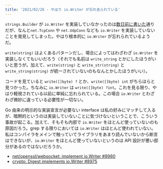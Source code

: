 ```yaml
---
title: '2021/02/26 - やはり io.Writer が忘れ去られている'
---
```


`strings.Builder` が `io.Writer` を実装していなかったのは[数日前に書いた](https://zenn.dev/zakuro9715/books/vlang-dev-diary/viewer/2021-02-23-builder-dont-implement-io-writer)通りだが、なんと`net.TcpConn` や `net.UdpConn` なども `io.Writer` を実装していないことを発見してしまった。やはり根本的に `io.Writer` が忘れられているようだ。

`write(string)` はよくあるパターンだし、場合によってはわざわざ `io.Writer` を実装しなくてもいいだろう（それでも名前は `write_string` とかにしたほうがいいと思うが。加えて、`write(string)` と `write_str(string)` と `write_string(string)` が統一されていないのもなんとかしたほうがいい）。

コードを見ていると `write([]byte) ?` とか、`write([]byte) int` がちらほらと見つかった。ちなみに `io.Writer` は `write([]byte) ?int`。これを見る限り、やはり軽視されている以前に単純に忘れられている。この場合 `io.Writer` とわざわざ微妙に違っている必要性が一切ない。

Go 由来の明示的な実装宣言が必要ない interface は私の好みにマッチして入るが、暗黙的というのは実装していないことに気づけないということで、こういう事故が起こる。加えて、そもそも内部で `io.Writer` をほとんど使っていないのも原因だろう。grep する限りにおいては `io.Writer` はほとんど使われていない。私はコンパイラをメインで触っていてライブラリをあまり読んでいないから断言はできないが、`io.Writer` をほとんど使っていないというのは API 設計が悪い部分があるのではないだろうか。

- [net/openssl/websocket: implement io.Writer #8980](https://github.com/vlang/v/pull/8980)
- [crypto: Digest implements io.Writer #8975](https://github.com/vlang/v/pull/8975)
